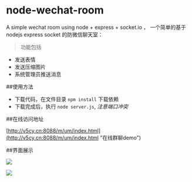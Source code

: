 # node-wechat-room
A simple wechat room using node + express + socket.io ，
一个简单的基于nodejs express socket 的防微信聊天室：
> 功能包括

- 发送表情
- 发送压缩图片
- 系统管理员推送消息


##使用方法

- 下载代码，在文件目录  `npm install` 下载依赖
- 下载完成后，执行 `node server.js`, *注意端口冲突*

##在线访问地址

[http://v5cy.cn:8088/m/um/index.html](http://v5cy.cn:8088/m/um/index.html "在线群聊demo")

##界面展示

![](http://v5cy.cn:8088/dist/imgs/1.png)

![](http://v5cy.cn:8088/dist/imgs/2.png)